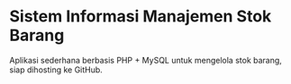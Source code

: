 # Sistem Informasi Manajemen Stok Barang
Aplikasi sederhana berbasis PHP + MySQL untuk mengelola stok barang, siap dihosting ke GitHub.
